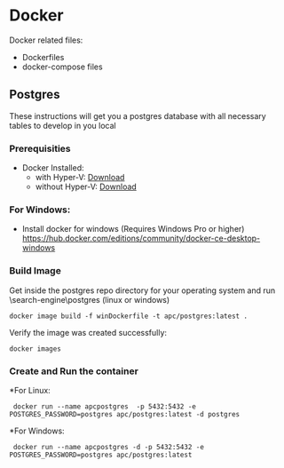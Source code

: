 # Docker

Docker related files:
* Dockerfiles
* docker-compose files

## Postgres
These instructions will get you a postgres database with all necessary tables to develop in you local

### Prerequisities
* Docker Installed: 
    * with Hyper-V: [Download](https://store.docker.com/editions/community/docker-ce-desktop-windows)
    * without Hyper-V: [Download](https://www.docker.com/products/docker-toolbox)

### For Windows:
* Install docker for windows (Requires Windows Pro or higher) https://hub.docker.com/editions/community/docker-ce-desktop-windows


### Build Image
Get inside the postgres repo directory for your operating system and run
\search-engine\postgres (linux or windows)

```
docker image build -f winDockerfile -t apc/postgres:latest .
```

Verify the image was created successfully:
```
docker images
```

### Create and Run the container
*For Linux:
```
 docker run --name apcpostgres  -p 5432:5432 -e POSTGRES_PASSWORD=postgres apc/postgres:latest -d postgres
```
*For Windows:
```
 docker run --name apcpostgres -d -p 5432:5432 -e POSTGRES_PASSWORD=postgres apc/postgres:latest
```
